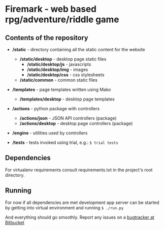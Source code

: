 # Firemark - web based rpg/adventure/riddle game

## Contents of the repository

* **/static** - directory containing all the static content for the website
    * **/static/desktop** - desktop page static files
        * **/static/desktop/js** - javascripts
        * **/static/desktop/img** - images
        * **/static/desktop/css** - css stylesheets
    * **/static/common** - common static files

* **/templates** - page templates written using Mako
    * **/templates/desktop** - desktop page templates

* **/actions** - python package with controllers
    * **/actions/json** - JSON API controllers (package)
    * **/actions/desktop** - desktop page controllers (package)

* **/engine** - utilities used by controllers

* **/tests** - tests invoked using trial, e.g.: `$ trial tests`

## Dependencies

For virtualenv requirements consult requirements.txt in the project's root
directory.

## Running

For now if all dependencies are met development app server can be started by
getting into virtual environment and running `$ ./run.py`

And everything should go smoothly.
Report any issues on a
[bugtracker at Bitbucket](https://bitbucket.org/kosarock/firemark/issues)

